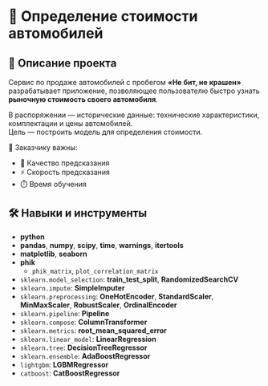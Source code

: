 # 🚗 Определение стоимости автомобилей

## 📝 Описание проекта

Сервис по продаже автомобилей с пробегом **«Не бит, не крашен»** разрабатывает приложение, позволяющее пользователю быстро узнать **рыночную стоимость своего автомобиля**.

В распоряжении — исторические данные: технические характеристики, комплектации и цены автомобилей.  
Цель — построить модель для определения стоимости.

📌 Заказчику важны:
- 🎯 Качество предсказания  
- ⚡ Скорость предсказания  
- ⏱️ Время обучения  

## 🛠️ Навыки и инструменты

- **python**
- **pandas**, **numpy**, **scipy**, **time**, **warnings**, **itertools**
- **matplotlib**, **seaborn**
- **phik**
  - `phik_matrix`, `plot_correlation_matrix`
- `sklearn.model_selection`: **train_test_split**, **RandomizedSearchCV**
- `sklearn.impute`: **SimpleImputer**
- `sklearn.preprocessing`: **OneHotEncoder**, **StandardScaler**, **MinMaxScaler**, **RobustScaler**, **OrdinalEncoder**
- `sklearn.pipeline`: **Pipeline**
- `sklearn.compose`: **ColumnTransformer**
- `sklearn.metrics`: **root_mean_squared_error**
- `sklearn.linear_model`: **LinearRegression**
- `sklearn.tree`: **DecisionTreeRegressor**
- `sklearn.ensemble`: **AdaBoostRegressor**
- `lightgbm`: **LGBMRegressor**
- `catboost`: **CatBoostRegressor**
